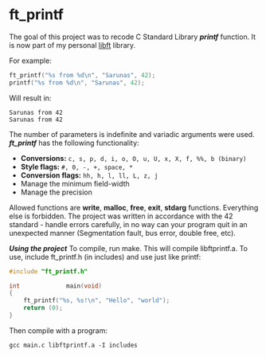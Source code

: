 # ft_printf

The goal of this project was to recode C Standard Library ***printf*** function. It is now part of my personal [libft](https://github.com/sharvas/libft) library.

For example:
```c
ft_printf("%s from %d\n", "Sarunas", 42);
printf("%s from %d\n", "Sarunas", 42);
```

Will result in:
```
Sarunas from 42
Sarunas from 42
```

The number of parameters is indefinite and variadic arguments were used. ***ft_printf*** has the following functionality:

* **Conversions:** ```c, s, p, d, i, o, O, u, U, x, X, f, %%, b (binary)```
* **Style flags:** ```#, 0, -, +, space, *```
* **Conversion flags:** ```hh, h, l, ll, L, z, j```
* Manage the minimum field-width
* Manage the precision

Allowed functions are **write**, **malloc**, **free**, **exit**, **stdarg** functions. Everything else is forbidden. The project was written in accordance with the 42 standard - handle errors carefully,  in no way can your program quit in an unexpected manner (Segmentation fault, bus error, double free, etc).

***Using the project***
To compile, run make. This will compile libftprintf.a. To use, include ft_printf.h (in includes) and use just like printf:

```c
#include "ft_printf.h"

int				main(void)
{
	ft_printf("%s, %s!\n", "Hello", "world");
	return (0);
}
```
Then compile with a program:
```
gcc main.c libftprintf.a -I includes
```
<!--stackedit_data:
eyJoaXN0b3J5IjpbLTIwNTE3NzU2MjcsMjQ5NDk2Njg4XX0=
-->